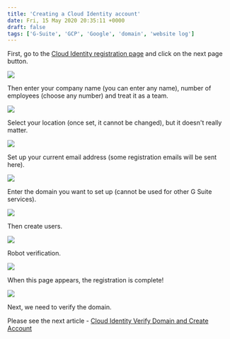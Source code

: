 ```yaml
---
title: 'Creating a Cloud Identity account'
date: Fri, 15 May 2020 20:35:11 +0000
draft: false
tags: ['G-Suite', 'GCP', 'Google', 'domain', 'website log']
---
```


First, go to the [Cloud Identity registration page](https://gsuite.google.com/signup/gcpidentity/welcome) and click on the next page button.

![](https://static-a1.steveyi.net/media/blog/2020051520063750.png)

Then enter your company name (you can enter any name), number of employees (choose any number) and treat it as a team.

![](https://static-a1.steveyi.net/media/blog/2020051520064943.png)

Select your location (once set, it cannot be changed), but it doesn't really matter.

![](https://static-a1.steveyi.net/media/blog/2020051520070636.png)

Set up your current email address (some registration emails will be sent here).

![](https://static-a1.steveyi.net/media/blog/2020051520072596.png)

Enter the domain you want to set up (cannot be used for other G Suite services).

![](https://static-a1.steveyi.net/media/blog/2020051520074395.png)

Then create users.

![](https://static-a1.steveyi.net/media/blog/2020051520083976.png)

Robot verification.

![](https://static-a1.steveyi.net/media/blog/2020051520085633.png)

When this page appears, the registration is complete!

![](https://static-a1.steveyi.net/media/blog/2020051520091652.png)

Next, we need to verify the domain.

Please see the next article - [Cloud Identity Verify Domain and Create Account](https://blog.steveyi.net/cloud-identity-setting/)